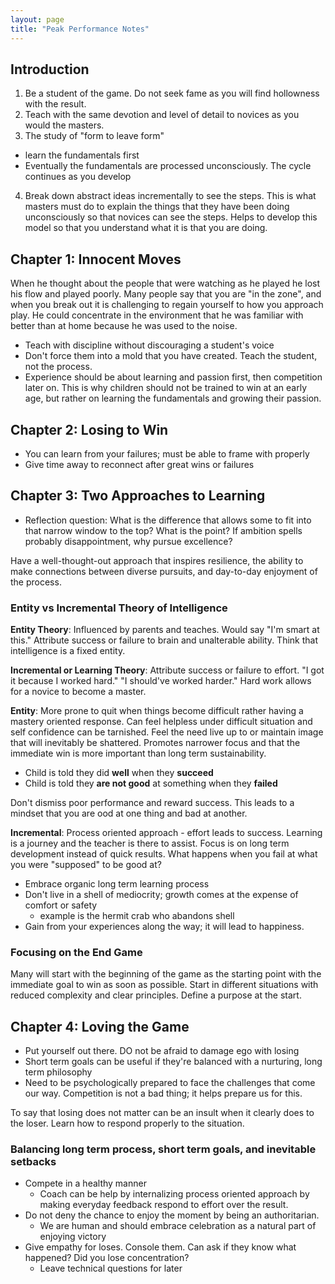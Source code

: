 ```yaml
---
layout: page
title: "Peak Performance Notes"
---
```


## Introduction

1. Be a student of the game. Do not seek fame as you will find hollowness with the result.
2. Teach with the same devotion and level of detail to novices as you would the masters.
3. The study of "form to leave form"
 - learn the fundamentals first
 - Eventually the fundamentals are processed unconsciously. The cycle continues as you develop
  
4. Break down abstract ideas incrementally to see the steps. This is what masters must do to explain the
things that they have been doing unconsciously so that novices can see the steps. Helps to develop this 
model so that you understand what it is that you are doing.

## Chapter 1: Innocent Moves

When he thought about the people that were watching as he played he lost his flow and played poorly. Many people 
say that you are "in the zone", and when you break out it is challenging to regain yourself to how you approach play.
He could concentrate in the environment that he was familiar with better than 
at home because he was used to the noise. 

 - Teach with discipline without discouraging a student's voice
 - Don't force them into a mold that you have created. Teach the student, not the process.
 - Experience should be about learning and passion first, then competition later on. This is why children should not 
 be trained to win at an early age, but rather on learning the fundamentals and growing their passion.

## Chapter 2: Losing to Win

 - You can learn from your failures; must be able to frame with properly
 - Give time away to reconnect after great wins or failures

## Chapter 3: Two Approaches to Learning
 - Reflection question: What is the difference that allows some to fit into that narrow window to the top?
 What is the point? If ambition spells probably disappointment, why pursue excellence?
 
 Have a well-thought-out approach that inspires resilience, the ability to make connections between diverse pursuits, and day-to-day enjoyment of the process.
 
### **Entity vs Incremental Theory of Intelligence**

**Entity Theory**: Influenced by parents and teaches. Would say "I'm smart at this." 
Attribute success or failure to brain and unalterable ability. Think that intelligence is a fixed entity.

**Incremental or Learning Theory**: Attribute success or failure to effort. "I got it because I worked hard." 
"I should've worked harder." Hard work allows for a novice to become a master.

**Entity**: More prone to quit when things become difficult rather having a mastery oriented response.
Can feel helpless under difficult situation and self confidence can be tarnished. 
Feel the need live up to or maintain image that will inevitably be shattered. Promotes narrower focus and that the immediate 
win is more important than long term sustainability. 

 - Child is told they did **well** when they **succeed**
 - Child is told they **are not good** at something when they **failed**
 
Don't dismiss poor performance and reward success. This leads to a mindset that you are ood at one thing and bad at another.

**Incremental**: Process oriented approach - effort leads to success. Learning is a journey and the teacher is there to assist.
Focus is on long term development instead of quick results. What happens when you fail at what you were "supposed" to be good at? 

 - Embrace organic long term learning process
 - Don't live in a shell of mediocrity; growth comes at the expense of comfort or safety
   + example is the hermit crab who abandons shell
 - Gain from your experiences along the way; it will lead to happiness.

### **Focusing on the End Game**

Many will start with the beginning of the game as the starting point with the immediate goal to win as soon as possible.
Start in different situations with reduced complexity and clear principles. 
Define a purpose at the start.
 
## Chapter 4: Loving the Game
 
 - Put yourself out there. DO not be afraid to damage ego with losing
 - Short term goals can be useful if they're balanced with a nurturing, long term philosophy
 - Need to be psychologically prepared to face the challenges that come our way. Competition is not a bad thing; 
 it helps prepare us for this.
 
 To say that losing does not matter can be an insult when it clearly does to the loser. 
 Learn how to respond properly to the situation.
 
### **Balancing long term process, short term goals, and inevitable setbacks**
  
 -  Compete in a healthy manner
    + Coach can be help by internalizing process oriented approach by making everyday feedback respond to effort over the result.
 - Do not deny the chance to enjoy the moment by being an authoritarian. 
    + We are human and should embrace celebration as a natural part of enjoying victory
 - Give empathy for loses. Console them. Can ask if they know what happened? Did you lose concentration?
    + Leave technical questions for later